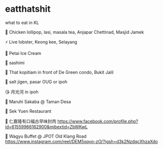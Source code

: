 # eatthatshit
what to eat in KL


🐝 Chicken lollipop, lasi, masala tea, Anjapar Chettinad, Masjid Jamek

⚡ Live lobster, Keong kee, Selayang

🐝 Petai Ice Cream

🐢 sashimi

🦈 That kopitiam in front of De Green condo, Bukit Jalil

🔪 salt jigen, pasar OUG or ipoh

😘 月光河 in ipoh

🍣 Maruhi Sakaba @ Taman Desa

🐖 Sek Yuen Restaurant

🐷 仁嘉隆有口福古早味封肉 https://www.facebook.com/profile.php?id=61559966162900&mibextid=ZbWKwL

🍖 Wagyu Buffet @ JPOT Old Klang Road
https://www.instagram.com/reel/DEM5xqvp-zO/?igsh=d3k2NzdqcXhzaXdo